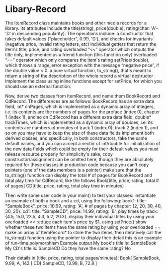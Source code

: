 # Libary-Record
The ItemRecord class maintains books and other media records for a library. Its attributes include the title(string), price(double), rating(char: 'A'-'D' in descending popularity). The operations include:
a constructor that takes default values ("placeholder", 0.99, 'D'), and checks for invariants (negative price, invalid rating letters, etc)
individual getters that return the item's title, price, and rating
overloaded “<<” operator which outputs the title only, implemented as a friend function (this function only)
overloaded “==” operator which only compares the item's rating
setPrice(double), which throws a range_error exception with the message “negative price”, if the double value < 0.
a pure virtual function, to_string(), that's meant to return a string of the description of the whole record
a virtual destructor
Implement the class using inline functions except for setPrice, for which you should use an external function.

Now, derive two classes from ItemRecord, and name them BookRecord and CdRecord. The differences are as follows:
BookRecord has an extra data field, int* chPages, which is implemented as a dynamic array of integers, i.e. its contents are the numbers of pages for the preface (index 0), chapter 1 (index 1), and so on
CdRecord has a different extra data field, double* trackTimes, which is implemented as a dynamic array of doubles, i.e. its contents are numbers of minutes of track 1 (index 0), track 2 (index 1), and so on
you may have to keep the size of these data fields
Implement both derived classes, and specifically,
In both constructors, take the same default values, and you can accept a vector of int/double for initialization of the new data fields which could be empty for their default values
you must release resource properly
for simplicity's sake, copy constructor/assignment can be omitted here, though they are absolutely required for these classes in production code because you can't copy pointers (one of the data members is a pointer)
make sure that the to_string() function can display the total # of pages for BookRecord and total play time for CdRecord, like the follows
Book[title, price, rating, total # of pages]
CD[title, price, rating, total play time in minutes] 

Then write some user code in your main() to test your classes:
instantiate an example of both a book and a cd, using the following:
book1: title: "SampleBook", price: 10.99, rating: 'A', # of pages by chapter: {2, 20, 30, 40, 30, 20}.
cd1: title: "SampleCD", price: 14.99, rating: 'B', play times by track: {4.5, 15.0, 23.5, 4.3, 5.2, 20.3}.
display their individual titles by using your overloaded <<
reduce each item's price by $1, using setPrice()
show whether these two items have the same rating by using your overloaded ==
make an array of ItemRecord* to store the two items, then iteratively call the to_string() function using the pointer to display their detail
this is an example of run-time polymorphism
Example output
My book's title is: SampleBook
My CD's title is: SampleCD
Do they have the same rating? No

Their details in [title, price, rating, total pages/minutes]:
Book[ SampleBook, 9.99, A, 142 ]
CD[ SampleCD, 13.99, B, 72.8 ]
